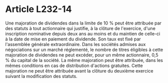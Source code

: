 # Article L232-14

Une majoration de dividendes dans la limite de 10 % peut être attribuée par des statuts à tout actionnaire qui justifie, à la clôture de l'exercice, d'une inscription nominative depuis deux ans au moins et du maintien de celle-ci à la date de mise en paiement du dividende. Son taux est fixé par l'assemblée générale extraordinaire. Dans les sociétés admises aux négociations sur un marché réglementé, le nombre de titres éligibles à cette majoration de dividendes ne peut excéder, pour un même actionnaire, 0,5 % du capital de la société. La même majoration peut être attribuée, dans les mêmes conditions en cas de distribution d'actions gratuites.   Cette majoration ne peut être attribuée avant la clôture du deuxième exercice suivant la modification des statuts.